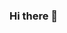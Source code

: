 ### Hi there 👋

<!--
**wangjingyou1243865112/wangjingyou1243865112** is a ✨ _special_ ✨ repository because its `README.md` (this file) appears on your GitHub profile.

Here are some ideas to get you started:
# Hi there 👋

I'm a computer science student at the Chinese University of Hong Kong.

I'm interested in database, computer network, cloud computing and other computer concepts. I have learned C and Java languages and I'm eager to learn more.

## Skills and Tools

- C
- Java
- Git


## Contact Me

- Email: 1155176906@link.cuhk.edu.hk
- LinkedIn: # Hi there 👋

I'm a computer science student at the Chinese University of Hong Kong. I'm interested in database, computer network, cloud computing and other computer concepts. I have learned C and Java languages and I'm eager to learn more.

## Skills and Tools

- C
- Java
- Git
- VS Code

## Projects

- A simple calculator app using Java Swing
- A chat room application using socket programming in C
- A web crawler that scrapes data from a website using Python

## Contact Me

- Email: example@example.com
- LinkedIn: # Hi there 👋

I'm a computer science student at the Chinese University of Hong Kong. I'm interested in database, computer network, cloud computing and other computer concepts. I have learned C and Java languages and I'm eager to learn more.

## Skills and Tools

- C
- Java
- Git
- VS Code

## Projects

- A simple calculator app using Java Swing
- A chat room application using socket programming in C
- A web crawler that scrapes data from a website using Python

## Contact Me

- Email: example@example.com
- LinkedIn: https://www.linkedin.com/in/jingyou-wang-a5aa71266

